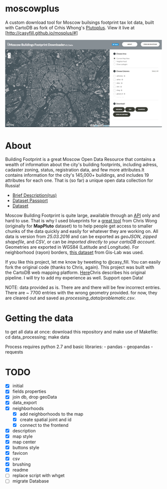 # moscowplus

A custom download tool for Moscow builsings footprint tax lot data, built with CartoDB as fork of Crhis Whong's [Plutoplus]((http://chriswhong.github.io/plutoplus)).  View it live at [http://casyfill.github.io/mosplus/#]

![alpha_version_screenshot](img/screenshot.png)

About
=====

Building Footprint is a great Moscow Open Data Resource that contains a wealth of information about the city's building footprints, including adress, cadaster zoning, status, registration data, and few more attributes.It contains information for the city's 145,000+ buildings, and includes 19 attributes for each one. That is (so far) a unique open data collection for Russia!

- [Brief Description(rus)](http://data.mos.ru/opendata/1927/description?versionNumber=1&releaseNumber=1)
- [Dataset Passport](http://data.mos.ru/opendata/1927/passport?versionNumber=1&releaseNumber=1)
- [Dataset](http://data.mos.ru/opendata/1927/data/table?versionNumber=1&releaseNumber=1)

Moscow Building Footprint is quite large, awailable through an [API](http://api.data.mos.ru/) only and hard to use. That is why I used blueprints for a [great tool](http://chriswhong.github.io/plutoplus/#) from Chris Wong (originally for **MapPluto** dataset) to to help people get access to smaller chunks of the data quickly and easily for whatever they are working on.
All data is version from *25.03.2016* and can be exported as *geoJSON*, *zipped shapefile*, and *CSV*, or can be *imported directly to your cartoDB account*. Geometries are exported in WGS84 (Latitude and Longitude). For neighborhood (rayon) borders, [this dataset](http://gis-lab.info/qa/moscow-atd.html) from Gis-Lab was used.

If you like this project, let me know by tweeting to @casy_fill. You can easily fork the original code (thanks to Chris, again). This project was built with the CartoDB web mapping platform. [Here]((http://chriswhong.com/open-data/building-a-custom-downloader-for-nycs-pluto-data/))Chris describes his original pipeline. I will try to add my experience as well. Support open Data!

NOTE: data provided as is. There are and there will be few incorrect entries. 
There are ~ 7700 entries with the wrong geometry provided. for now, they are cleared out and saved as *processing_data/problematic.csv*.

Getting the data
================

to get all data at once: download this repository and make use of Makefile:
	cd data_processing; make data

Process requires python 2.7 and basic libraries:
	- pandas
	- geopandas
	- requests

TODO
====

- [x] initial
- [x] fields properties
- [x] join db, drop geoData 
- [x] data_export 
- [x] neighborhoods
	- [x] add neighborhoods to the map
	- [x] create spatial joint and id
	- [x] connect to the frontend
- [x] description
- [x] map style
- [x] map center
- [x] buttons style
- [x] favicon
- [x] csv
- [x] brushing
- [x] readme
- [ ] replace script with whget
- [ ] migrate Database